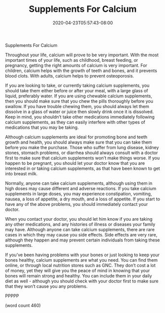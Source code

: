 ﻿---
title: "Supplements For Calcium"
date: 2020-04-23T05:57:43-08:00
description: "Vitamins and Supplements Tips for Web Success"
featured_image: "/images/Vitamins and Supplements.jpg"
tags: ["Vitamins and Supplements"]
---

Supplements For Calcium

Throughout your life, calcium will prove to be very important.  With the most important times of your life, such as childhood, breast feeding, or pregnancy, getting the right amounts of calcium is very important.  For children, calcium helps with the growth of teeth and bones, and it prevents blood clots.  With adults, calcium helps to prevent osteoporosis.

If you are looking to take, or currently taking calcium supplements, you should take them either before or after your meal, with a large glass of liquid, preferably water.  If you are using chewable calcium supplements, then you should make sure that you chew the pills thoroughly before you swallow.  If you have trouble chewing them, you should always let them dissolve in a glass of water or juice then slowly drink once it is dissolved.  Keep in mind, you shouldn’t take other medications immediately following calcium supplements, as they can easily interfere with other types of medications that you may be taking.

Although calcium supplements are ideal for promoting bone and teeth growth and health, you should always make sure that you can take them before you make the purchase.  Those who suffer from lung disease, kidney stones, stomach problems, or diarrhea should always consult with a doctor first to make sure that calcium supplements won’t make things worse.  If you happen to be pregnant, you should let your doctor know that you are interested in or taking calcium supplements, as that have been known to get into breast milk.

Normally, anyone can take calcium supplements, although using them in high doses may cause different and adverse reactions.  If you take calcium supplements in large doses, you may experience constipation, vomiting, nausea, a loss of appetite, a dry mouth, and a loss of appetite.  If you start to have any of the above problems, you should immediately contact your doctor.

When you contact your doctor, you should let him know if you are taking any other medications, and any histories of illness or diseases your family may have.  Although anyone can take calcium supplements, there are rare cases in which they may cause you side effects.  Side effects are very rare, although they happen and may prevent certain individuals from taking these supplements.

If you’ve been having problems with your bones or just looking to keep your bones healthy, calcium supplements are what you need.  You can find them online, or through local nutrition stores such as GNC.  They don’t cost a lot of money, yet they will give you the peace of mind in knowing that your bones will remain strong and healthy.  You can include them in your daily diet as well - although you should check with your doctor first to make sure that they won’t cause you any problems.

PPPPP

(word count 460)

